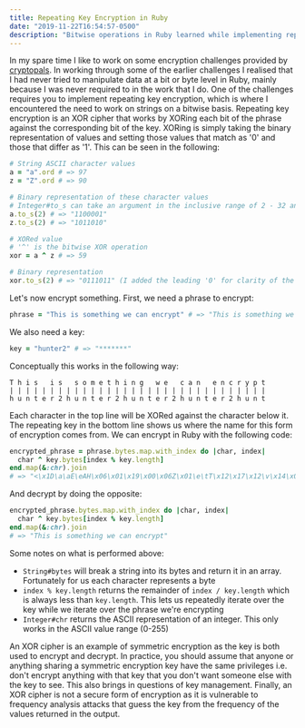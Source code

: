 ```yaml
---
title: Repeating Key Encryption in Ruby
date: "2019-11-22T16:54:57-0500"
description: "Bitwise operations in Ruby learned while implementing repeating key encryption"
---
```

In my spare time I like to work on some encryption challenges provided by [cryptopals](https://cryptopals.com/). In working through some of the earlier challenges I realised that I had never tried to manipulate data at a bit or byte level in Ruby, mainly because I was never required to in the work that I do. One of the challenges requires you to implement repeating key encryption, which is where I encountered the need to work on strings on a bitwise basis. Repeating key encryption is an XOR cipher that works by XORing each bit of the phrase against the corresponding bit of the key. XORing is simply taking the binary representation of values and setting those values that match as '0' and those that differ as '1'. This can be seen in the following:

```ruby
# String ASCII character values
a = "a".ord # => 97
z = "Z".ord # => 90

# Binary representation of these character values
# Integer#to_s can take an argument in the inclusive range of 2 - 32 and will output a string in that base
a.to_s(2) # => "1100001"
z.to_s(2) # => "1011010"

# XORed value
# '^' is the bitwise XOR operation
xor = a ^ z # => 59

# Binary representation
xor.to_s(2) # => "0111011" (I added the leading '0' for clarity of the XOR operation)
```

Let's now encrypt something. First, we need a phrase to encrypt:

```ruby
phrase = "This is something we can encrypt" # => "This is something we can encrypt"
```

We also need a key:

```ruby
key = "hunter2" # => "*******"
```

Conceptually this works in the following way:

```
T h i s   i s   s o m e t h i n g   w e   c a n   e n c r y p t
| | | | | | | | | | | | | | | | | | | | | | | | | | | | | | | |
h u n t e r 2 h u n t e r 2 h u n t e r 2 h u n t e r 2 h u n t
```

Each character in the top line will be XORed against the character below it. The repeating key in the bottom line shows us where the name for this form of encryption comes from. We can encrypt in Ruby with the following code:

```ruby
encrypted_phrase = phrase.bytes.map.with_index do |char, index|
  char ^ key.bytes[index % key.length]
end.map(&:chr).join
# => "<\x1D\a\aE\eAH\x06\x01\x19\x00\x06Z\x01\e\tT\x12\x17\x12\v\x14\x00T\x00\x1CQ\x1A\f\x1E\x00"
```

And decrypt by doing the opposite:

```ruby
encrypted_phrase.bytes.map.with_index do |char, index|
  char ^ key.bytes[index % key.length]
end.map(&:chr).join
# => "This is something we can encrypt"
```

Some notes on what is performed above:

- `String#bytes` will break a string into its bytes and return it in an array. Fortunately for us each character represents a byte
- `index % key.length` returns the remainder of `index / key.length` which is always less than `key.length`. This lets us repeatedly iterate over the key while we iterate over the phrase we're encrypting
- `Integer#chr` returns the ASCII representation of an integer. This only works in the ASCII value range (0-255)

An XOR cipher is an example of symmetric encryption as the key is both used to encrypt and decrypt. In practice, you should assume that anyone or anything sharing a symmetric encryption key have the same privileges i.e. don't encrypt anything with that key that you don't want someone else with the key to see. This also brings in questions of key management. Finally, an XOR cipher is not a secure form of encryption as it is vulnerable to frequency analysis attacks that guess the key from the frequency of the values returned in the output.
